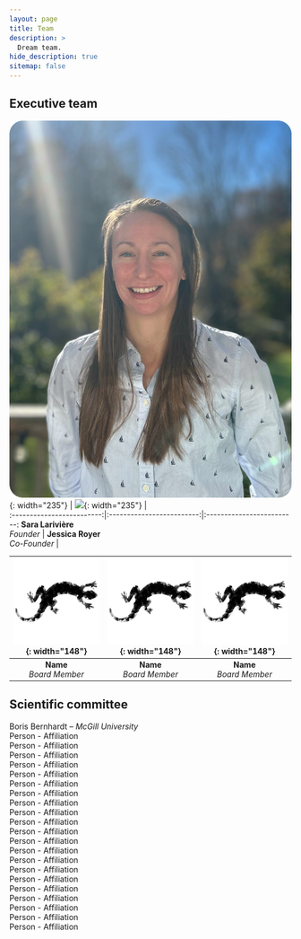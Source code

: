 ```yaml
---
layout: page
title: Team
description: >
  Dream team.
hide_description: true
sitemap: false
---
```


## Executive team


![](https://github.com/new-epilepsy/website-extras/blob/main/team-photos/sl.png?raw=true){: width="235"}  |  ![](https://github.com/new-epilepsy/website-extras/blob/main/team-photos/jr.png?raw=true){: width="235"} |  
:-------------------------:|:-------------------------:|:-------------------------:
<b> Sara Larivière </b> <br /> <i> Founder </i> | <b> Jessica Royer </b> <br /> <i> Co-Founder </i> |


![](https://github.com/new-epilepsy/new-epilepsy/blob/master/assets/img/icon@3x.png?raw=true){: width="148"}  |  ![](https://github.com/new-epilepsy/new-epilepsy/blob/master/assets/img/icon@3x.png?raw=true){: width="148"} |  ![](https://github.com/new-epilepsy/new-epilepsy/blob/master/assets/img/icon@3x.png?raw=true){: width="148"} 
:-------------------------:|:-------------------------:|:-------------------------:
<b> Name </b> <br /> <i> Board Member </i> | <b> Name </b> <br /> <i> Board Member </i> | <b> Name </b> <br /> <i> Board Member </i> |




## Scientific committee
Boris Bernhardt – <i>McGill University</i> \
Person - Affiliation \
Person - Affiliation \
Person - Affiliation \
Person - Affiliation \
Person - Affiliation \
Person - Affiliation \
Person - Affiliation \
Person - Affiliation \
Person - Affiliation \
Person - Affiliation \
Person - Affiliation \
Person - Affiliation \
Person - Affiliation \
Person - Affiliation \
Person - Affiliation \
Person - Affiliation \
Person - Affiliation \
Person - Affiliation \
Person - Affiliation \
Person - Affiliation \
Person - Affiliation 